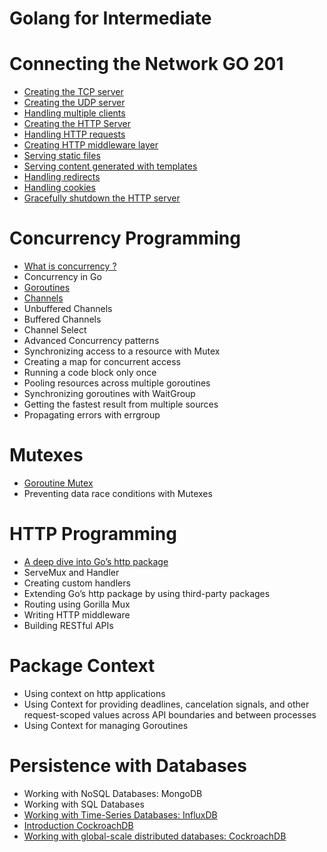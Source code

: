 # Golang for Intermediate

# Connecting the Network GO 201 

- [Creating the TCP server](./Creating_the_TCP_server.md)
- [Creating the UDP server](./Creating_the_UDP_server.md)
- [Handling multiple clients](./Handling_multiple_clients.md)
- [Creating the HTTP Server](.Creating_the_HTTP_Server.md)
- [Handling HTTP requests](./Handling_HTTP_requests.md)
- [Creating HTTP middleware layer](./Creating_HTTP_middleware_layer.md)
- [Serving static files](./Serving_static_files.md)
- [Serving content generated with templates](./Serving_content_generated_with_templates.md)
- [Handling redirects](./Handling_redirects.md)
- [Handling cookies](./Handling_cookies.md)
- [Gracefully shutdown the HTTP server](./Gracefully_shutdown_the_HTTP_server.md)









# Concurrency Programming
- [What is concurrency ?](./Concurrency_in_Go.md)
-  Concurrency in Go
- [Goroutines](./Goroutine.md)
- [Channels](./Goroutine_Channel.md)
- Unbuffered Channels
-  Buffered Channels
- Channel Select
- Advanced Concurrency patterns
- Synchronizing access to a resource with Mutex
- Creating a map for concurrent access
- Running a code block only once
- Pooling resources across multiple goroutines
- Synchronizing goroutines with WaitGroup
- Getting the fastest result from multiple sources
- Propagating errors with errgroup

# Mutexes
- [Goroutine Mutex](./Goroutine_Mutex.md)
- Preventing data race conditions with Mutexes

# HTTP Programming
- [A deep dive into Go’s http package](./deep_dive_into_Go_http_package.md)
- ServeMux and Handler
- Creating custom handlers
- Extending Go’s http package by using third-party packages
- Routing using Gorilla Mux
- Writing HTTP middleware
- Building RESTful APIs

# Package Context
- Using context on http applications
- Using Context for providing deadlines, cancelation signals,
and other request-scoped values across API boundaries and
between processes
- Using Context for managing Goroutines

# Persistence with Databases
-  Working with NoSQL Databases: MongoDB
-  Working with SQL Databases
- [Working with Time-Series Databases: InfluxDB](./Working_with_Time_Series_Databases_InfluxDB.md)
- [Introduction  CockroachDB](./intro_COCKROACHDB.md)
- [Working with global-scale distributed databases: CockroachDB](./Working_with_global-scale_distributed_databases_CockroachDB.md)
